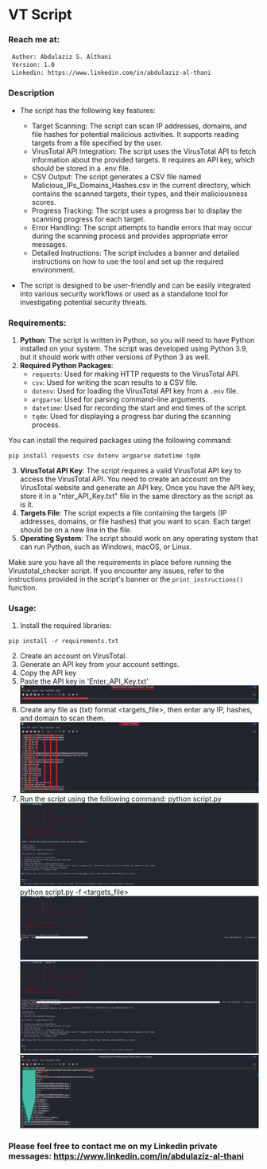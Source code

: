 # VT Script
### Reach me at:

     Author: Abdulaziz S. Althani
     Version: 1.0
     Linkedin: https://www.linkedin.com/in/abdulaziz-al-thani

                                                                           
### Description
* The script has the following key features:

    - Target Scanning: The script can scan IP addresses, domains, and file hashes for potential malicious activities. It supports reading targets from a file specified by the user.
    - VirusTotal API Integration: The script uses the VirusTotal API to fetch information about the provided targets. It requires an API key, which should be stored in a .env file.
    - CSV Output: The script generates a CSV file named Malicious_IPs_Domains_Hashes.csv in the current directory, which contains the scanned targets, their types, and their maliciousness scores.
    - Progress Tracking: The script uses a progress bar to display the scanning progress for each target.
    - Error Handling: The script attempts to handle errors that may occur during the scanning process and provides appropriate error messages.
    - Detailed Instructions: The script includes a banner and detailed instructions on how to use the tool and set up the required environment.

* The script is designed to be user-friendly and can be easily integrated into various security workflows or used as a standalone tool for investigating potential security threats.

### Requirements:
1. **Python**: The script is written in Python, so you will need to have Python installed on your system. The script was developed using Python 3.9, but it should work with other versions of Python 3 as well.
2. **Required Python Packages**:
   - `requests`: Used for making HTTP requests to the VirusTotal API.
   - `csv`: Used for writing the scan results to a CSV file.
   - `dotenv`: Used for loading the VirusTotal API key from a `.env` file.
   - `argparse`: Used for parsing command-line arguments.
   - `datetime`: Used for recording the start and end times of the script.
   - `tqdm`: Used for displaying a progress bar during the scanning process.
   
You can install the required packages using the following command:
```
pip install requests csv dotenv argparse datetime tqdm

```
3. **VirusTotal API Key**: The script requires a valid VirusTotal API key to access the VirusTotal API. You need to create an account on the VirusTotal website and generate an API key. Once you have the API key, store it in a "nter_API_Key.txt" file in the same directory as the script as is it.
4. **Targets File**: The script expects a file containing the targets (IP addresses, domains, or file hashes) that you want to scan. Each target should be on a new line in the file.
5. **Operating System**: The script should work on any operating system that can run Python, such as Windows, macOS, or Linux.

Make sure you have all the requirements in place before running the Virustotal_checker script. If you encounter any issues, refer to the instructions provided in the script's banner or the `print_instructions()` function.
### Usage:
1. Install the required libraries:
```
pip install -r requirements.txt

```
2. Create an account on VirusTotal.
3. Generate an API key from your account settings.
4. Copy the API key
5. Paste the API key in 'Enter_API_Key.txt'
![Enter_API_Key.txt.png](Enter_API_Key.txt.png)
7. Create any file as (txt) format <targets_file>, then enter any IP, hashes, and domain to scan them.
![target.txt.png](target.txt.png)
9. Run the script using the following command:
  python script.py
![Script.txt.png](Script.txt.png)
 python script.py -f <targets_file>
![running.png](running.png)
![finish.png](finish.png)
![Malicious_IPs_Domain.csv.png](Malicious_IPs_Domain.csv.png)
### Please feel free to contact me on my Linkedin private messages: https://www.linkedin.com/in/abdulaziz-al-thani
